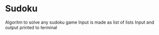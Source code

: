 # Sudoku
Algoritm to solve any sudoku game
Input is made as list of lists
Input and output printed to terminal
